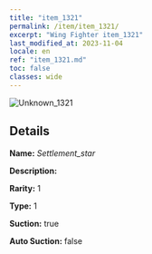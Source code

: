 ```yaml
---
title: "item_1321"
permalink: /item/item_1321/
excerpt: "Wing Fighter item_1321"
last_modified_at: 2023-11-04
locale: en
ref: "item_1321.md"
toc: false
classes: wide
---
```



 ![Unknown_1321](/images/item/Settlement_star_p.png)



## Details

 **Name:** *Settlement_star* 

 **Description:** 

 **Rarity:** 1 

 **Type:** 1 

 **Suction:** true 

 **Auto Suction:** false 


